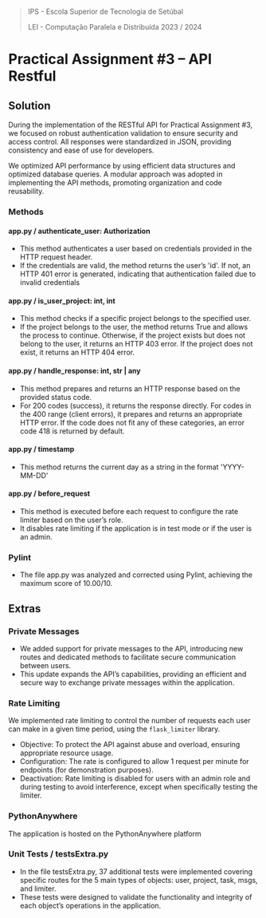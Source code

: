 > IPS - Escola Superior de Tecnologia de Setúbal
>
> LEI - Computação Paralela e Distribuída 2023 / 2024


# Practical Assignment #3 – API Restful

## Solution

During the implementation of the RESTful API for Practical Assignment #3, we focused on robust authentication validation to ensure security and access control. All responses were standardized in JSON, providing consistency and ease of use for developers.

We optimized API performance by using efficient data structures and optimized database queries. A modular approach was adopted in implementing the API methods, promoting organization and code reusability.

### Methods

#### app.py / authenticate_user: Authorization

- This method authenticates a user based on credentials provided in the HTTP request header.
- If the credentials are valid, the method returns the user’s 'id'. If not, an HTTP 401 error is generated, indicating that authentication failed due to invalid credentials

#### app.py / is_user_project: int, int

- This method checks if a specific project belongs to the specified user.
- If the project belongs to the user, the method returns True and allows the process to continue. Otherwise, if the project exists but does not belong to the user, it returns an HTTP 403 error. If the project does not exist, it returns an HTTP 404 error.

#### app.py / handle_response: int, str | any

- This method prepares and returns an HTTP response based on the provided status code.
- For 200 codes (success), it returns the response directly. For codes in the 400 range (client errors), it prepares and returns an appropriate HTTP error. If the code does not fit any of these categories, an error code 418 is returned by default.

#### app.py / timestamp

- This method returns the current day as a string in the format 'YYYY-MM-DD'

#### app.py / before_request
- This method is executed before each request to configure the rate limiter based on the user’s role.
- It disables rate limiting if the application is in test mode or if the user is an admin.


### Pylint

- The file app.py was analyzed and corrected using Pylint, achieving the maximum score of 10.00/10.

## Extras

### Private Messages

- We added support for private messages to the API, introducing new routes and dedicated methods to facilitate secure communication between users.
- This update expands the API’s capabilities, providing an efficient and secure way to exchange private messages within the application.

### Rate Limiting
We implemented rate limiting to control the number of requests each user can make in a given time period, using the `flask_limiter` library.

- Objective: To protect the API against abuse and overload, ensuring appropriate resource usage.
- Configuration: The rate is configured to allow 1 request per minute for endpoints (for demonstration purposes).
- Deactivation: Rate limiting is disabled for users with an admin role and during testing to avoid interference, except when specifically testing the limiter.

### PythonAnywhere

The application is hosted on the PythonAnywhere platform 

### Unit Tests / testsExtra.py

- In the file testsExtra.py, 37 additional tests were implemented covering specific routes for the 5 main types of objects: user, project, task, msgs, and limiter.
- These tests were designed to validate the functionality and integrity of each object’s operations in the application.
